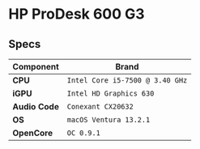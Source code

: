 # HP ProDesk 600 G3
## Specs

| Component      | Brand                                     |
|----------------|-------------------------------------------|
| **CPU**        | `Intel Core i5-7500 @ 3.40 GHz`           |
| **iGPU**       | `Intel HD Graphics 630`                   |
| **Audio Code** | `Conexant CX20632`                        |
| **OS**         | `macOS Ventura 13.2.1`                    |
| **OpenCore**   | `OC 0.9.1`                                |
